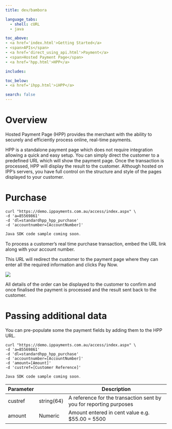 ```yaml
---
title: dev/bambora

language_tabs:
  - shell: cURL
  - java

toc_above:
- <a href='index.html'>Getting Started</a>
- <span>APIs</span>
- <a href='direct_using_api.html'>Payment</a>
- <span>Hosted Payment Page</span>
- <a href='hpp.html'>HPP</a>

includes:

toc_below:
- <a href='ihpp.html'>iHPP</a>

search: false
---
```


<script src='js/vendor/clipboard.min.js'></script>
<script src='js/copy.js'></script>

# Overview

Hosted Payment Page (HPP) provides the merchant with the ability to securely and efficiently process online, real-time payments.

HPP is a standalone payment page which does not require integration allowing a quick and easy setup. You can simply direct the customer to a predefined URL which will show the payment page. Once the transaction is processed, HPP will display the result to the customer. Although hosted on IPP’s servers, you have full control on the structure and style of the pages displayed to your customer.

# Purchase

```shell
curl "https://demo.ippayments.com.au/access/index.aspx" \
-d 'a=85569861'
-d 'dl=standardhpp_hpp_purchase'
-d 'accountnumber=[AccountNumber]'
```

```java
Java SDK code sample coming soon.
```

To process a customer’s real time purchase transaction, embed the URL link along with your account number.

This URL will redirect the customer to the payment page where they can enter all the required information and clicks Pay Now.

<img src="/images/postman/Hpp_PaymentPage.png"/>

All details of the order can be displayed to the customer to confirm and once finalised the payment is processed and the result sent back to the customer.

# Passing additional data

You can pre-populate some the payment fields by adding them to the HPP URL.

```shell
curl "https://demo.ippayments.com.au/access/index.aspx" \
-d 'a=85569861'
-d 'dl=standardhpp_hpp_purchase'
-d 'accountnumber=[AccountNumber]'
-d 'amount=[Amount]'
-d 'custref=[Customer Reference]'
```

```java
Java SDK code sample coming soon.
```

Parameter |         | Description
--------- | ------- | -----------
custref | string(64)	| A reference for the transaction sent by you for reporting purposes
amount | Numeric | Amount entered in cent value e.g. $55.00 = 5500
